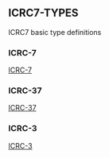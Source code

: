 ## ICRC7-TYPES

ICRC7 basic type definitions

### ICRC-7

[ICRC-7](https://github.com/dfinity/ICRC/blob/icrc_7_and_37/ICRCs/ICRC-7/ICRC-7.md)

### ICRC-37

[ICRC-37](https://github.com/dfinity/ICRC/blob/icrc_7_and_37/ICRCs/ICRC-37/ICRC-37.md)

### ICRC-3

[ICRC-3](https://github.com/dfinity/ICRC-1/blob/main/standards/ICRC-3/README.md)